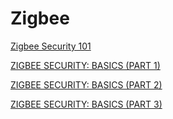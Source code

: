 # Zigbee 

[Zigbee Security 101](https://payatu.com/blog/zigbee-security-101/)

[ZIGBEE SECURITY: BASICS (PART 1)](https://research.kudelskisecurity.com/2017/11/01/zigbee-security-basics-part-1/)

[ZIGBEE SECURITY: BASICS (PART 2)](https://research.kudelskisecurity.com/2017/11/08/zigbee-security-basics-part-2/)

[ZIGBEE SECURITY: BASICS (PART 3)](https://research.kudelskisecurity.com/2017/11/21/zigbee-security-basics-part-3/)
